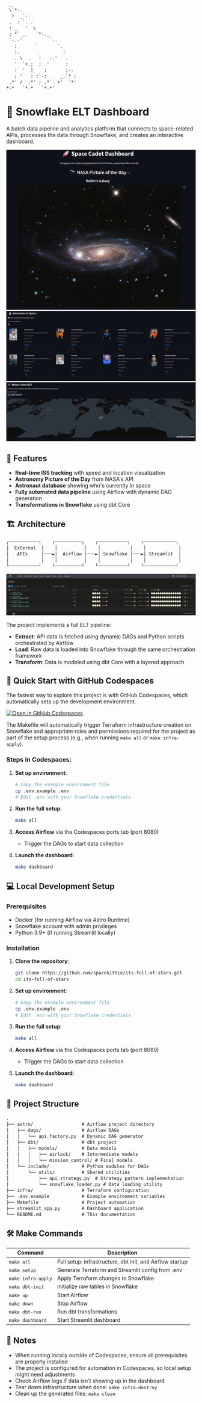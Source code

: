 ```
 _ 
 \`*-.    
  )  _`-. 
 .  : `. . 
 : _   '  \ 
 ; *` _.   `*-._
 `-.-'          `-.
   ;       `       `.
   :.       .        :
   . \  .   :   .-'   . 
   '  `+.;  ;  '      :
   :  '  |    ;       ;-.
   ; '   : :`-:     _.`* ;
 .*' /  .*' ; .*`- +'  `*'
*-*   `*-*   `*-*'
```
# 🚀 Snowflake ELT Dashboard

A batch data pipeline and analytics platform that connects to space-related APIs, processes the data through Snowflake, and creates an interactive dashboard.

![Dashboard Preview](images/dash1.png)
![Dashboard Preview](images/dash2.png)
![Dashboard Preview](images/dash3.png)

## 🌟 Features

- **Real-time ISS tracking** with speed and location visualization
- **Astronomy Picture of the Day** from NASA's API
- **Astronaut database** showing who's currently in space
- **Fully automated data pipeline** using Airflow with dynamic DAG generation
- **Transformations in Snowflake** using dbt Core

## 🏗️ Architecture

```
┌───────────┐    ┌──────────┐    ┌───────────┐    ┌────────────┐
│  External  │    │          │    │           │    │            │
│   APIs     │───►│  Airflow │───►│ Snowflake │───►│ Streamlit  │
│            │    │          │    │           │    │            │
└───────────┘    └──────────┘    └───────────┘    └────────────┘
```
![Dashboard Preview](images/airflow.png)

The project implements a full ELT pipeline:
- **Extract**: API data is fetched using dynamic DAGs and Python scripts orchestrated by Airflow
- **Load**: Raw data is loaded into Snowflake through the same orchestration framework
- **Transform**: Data is modeled using dbt Core with a layered approach

## 🚀 Quick Start with GitHub Codespaces

The fastest way to explore this project is with GitHub Codespaces, which automatically sets up the development environment.

[![Open in GitHub Codespaces](https://github.com/codespaces/badge.svg)](https://codespaces.new/spacekittie/its-full-of-stars)

The Makefile will automatically trigger Terraform infrastructure creation on Snowflake and appropriate roles and permissions required for the project as part of the setup process (e.g., when running `make all` or `make infra-apply`).

### Steps in Codespaces:

1. **Set up environment**:
   ```bash
   # Copy the example environment file
   cp .env.example .env
   # Edit .env with your Snowflake credentials
   ```
2. **Run the full setup**:
   ```bash
   make all
   ```
3. **Access Airflow** via the Codespaces ports tab (port 8080)
   - Trigger the DAGs to start data collection

4. **Launch the dashboard**:
   ```bash
   make dashboard
   ```

## 💻 Local Development Setup

### Prerequisites

- Docker (for running Airflow via Astro Runtime)
- Snowflake account with admin privileges
- Python 3.9+ (if running Streamlit locally)

### Installation

1. **Clone the repository**:
   ```bash
   git clone https://github.com/spacekittie/its-full-of-stars.git
   cd its-full-of-stars
   ```
2. **Set up environment**:
   ```bash
   # Copy the example environment file
   cp .env.example .env
   # Edit .env with your Snowflake credentials
   ```
3. **Run the full setup**:
   ```bash
   make all
   ```
4. **Access Airflow** via the Codespaces ports tab (port 8080)
   - Trigger the DAGs to start data collection

5. **Launch the dashboard**:
   ```bash
   make dashboard
   ```

## 🧰 Project Structure

```
.
├── astro/                  # Airflow project directory
│   ├── dags/               # Airflow DAGs
│   │   └── api_factory.py  # Dynamic DAG generator
│   ├── dbt/                # dbt project
│   │   ├── models/         # Data models
│   │   │   ├── airlock/    # Intermediate models
│   │   │   └── mission_control/ # Final models
│   └── include/            # Python modules for DAGs
│       └── utils/          # Shared utilities
│           ├── api_strategy.py  # Strategy pattern implementation
│           └── snowflake_loader.py # Data loading utility
├── infra/                  # Terraform configuration
├── .env.example            # Example environment variables
├── Makefile                # Project automation
├── streamlit_app.py        # Dashboard application
└── README.md               # This documentation
```

## 🛠️ Make Commands

| Command | Description |
|---------|-------------|
| `make all` | Full setup: infrastructure, dbt init, and Airflow startup |
| `make setup` | Generate Terraform and Streamlit config from .env |
| `make infra-apply` | Apply Terraform changes to Snowflake |
| `make dbt-init` | Initialize raw tables in Snowflake |
| `make up` | Start Airflow  |
| `make down` | Stop Airflow |
| `make dbt-run` | Run dbt transformations |
| `make dashboard` | Start Streamlit dashboard |

## 📝 Notes

- When running locally outside of Codespaces, ensure all prerequisites are properly installed
- The project is configured for automation in Codespaces, so local setup might need adjustments
- Check Airflow logs if data isn't showing up in the dashboard
- Tear down infrastructure when done: `make infra-destroy`
- Clean up the generated files: `make clean`
